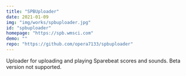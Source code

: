 ```yaml
---
title: "SPBUploader"
date: 2021-01-09 
img: "img/works/spbuploader.jpg"
id: "spbuploader"
homepage: "https://spb.wmsci.com"
demo: ""
repo: "https://github.com/opera7133/spbuploader"
---
```

Uploader for uploading and playing Sparebeat scores and sounds.
Beta version not supported.
